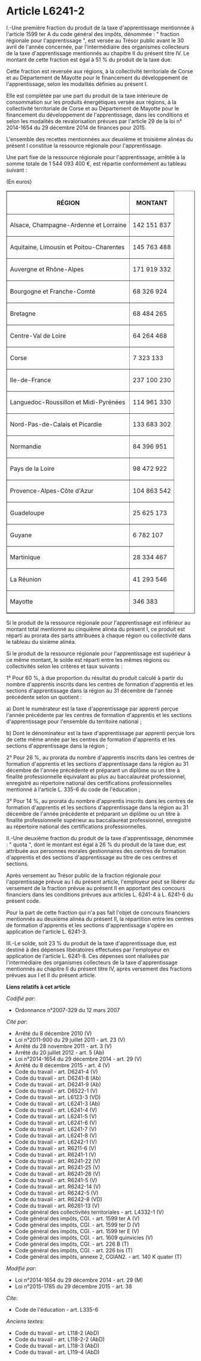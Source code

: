 # Article L6241-2

I.-Une première fraction du produit de la taxe d'apprentissage mentionnée à l'article 1599 ter A du code général des impôts,
dénommée : " fraction régionale pour l'apprentissage ", est versée au Trésor public avant le 30 avril de l'année concernée,
par l'intermédiaire des organismes collecteurs de la taxe d'apprentissage mentionnés au chapitre II du présent titre IV. Le
montant de cette fraction est égal à 51 % du produit de la taxe due. 

Cette fraction est reversée aux régions, à la collectivité territoriale de Corse et au Département de Mayotte pour le
financement du développement de l'apprentissage, selon les modalités définies au présent I. 

Elle est complétée par une part du produit de la taxe intérieure de consommation sur les produits énergétiques versée aux
régions, à la collectivité territoriale de Corse et au Département de Mayotte pour le financement du développement de
l'apprentissage, dans les conditions et selon les modalités de revalorisation prévues par l'article 29 de la loi n° 2014-1654
du 29 décembre 2014 de finances pour 2015. 

L'ensemble des recettes mentionnées aux deuxième et troisième alinéas du présent I constitue la ressource régionale pour
l'apprentissage. 

Une part fixe de la ressource régionale pour l'apprentissage, arrêtée à la somme totale de 1 544 093 400 €, est répartie
conformément au tableau suivant : 

(En euros) 

<table width="700" align="center" border="1">
  <tbody>
    <tr>
      <th>

RÉGION 

</th>
      <th>

MONTANT 

</th>
    </tr>
    <tr>
      <td>

Alsace, Champagne-Ardenne et Lorraine 

</td>
      <td align="left">

142 151 837 

</td>
    </tr>
    <tr>
      <td>

Aquitaine, Limousin et Poitou-Charentes 

</td>
      <td align="left">

145 763 488 

</td>
    </tr>
    <tr>
      <td>

Auvergne et Rhône-Alpes 

</td>
      <td align="left">

171 919 332 

</td>
    </tr>
    <tr>
      <td>

Bourgogne et Franche-Comté 

</td>
      <td align="left">

68 326 924 

</td>
    </tr>
    <tr>
      <td>

Bretagne 

</td>
      <td align="left">

68 484 265 

</td>
    </tr>
    <tr>
      <td>

Centre-Val de Loire 

</td>
      <td align="left">

64 264 468 

</td>
    </tr>
    <tr>
      <td>

Corse 

</td>
      <td align="left">

7 323 133 

</td>
    </tr>
    <tr>
      <td>

Ile-de-France 

</td>
      <td align="left">

237 100 230 

</td>
    </tr>
    <tr>
      <td>

Languedoc-Roussillon et Midi-Pyrénées 

</td>
      <td align="left">

114 961 330 

</td>
    </tr>
    <tr>
      <td>

Nord-Pas-de-Calais et Picardie 

</td>
      <td align="left">

133 683 302 

</td>
    </tr>
    <tr>
      <td>

Normandie 

</td>
      <td align="left">

84 396 951 

</td>
    </tr>
    <tr>
      <td>

Pays de la Loire 

</td>
      <td align="left">

98 472 922 

</td>
    </tr>
    <tr>
      <td>

Provence-Alpes-Côte d'Azur 

</td>
      <td align="left">

104 863 542 

</td>
    </tr>
    <tr>
      <td>

Guadeloupe 

</td>
      <td align="left">

25 625 173 

</td>
    </tr>
    <tr>
      <td>

Guyane 

</td>
      <td align="left">

6 782 107 

</td>
    </tr>
    <tr>
      <td>

Martinique 

</td>
      <td align="left">

28 334 467 

</td>
    </tr>
    <tr>
      <td>

La Réunion 

</td>
      <td align="left">

41 293 546 

</td>
    </tr>
    <tr>
      <td>

Mayotte 

</td>
      <td align="left">

346 383 

</td>
    </tr>
  </tbody>
</table>

Si le produit de la ressource régionale pour l'apprentissage est inférieur au montant total mentionné au cinquième alinéa du
présent I, ce produit est réparti au prorata des parts attribuées à chaque région ou collectivité dans le tableau du sixième
alinéa. 

Si le produit de la ressource régionale pour l'apprentissage est supérieur à ce même montant, le solde est réparti entre les
mêmes régions ou collectivités selon les critères et taux suivants : 

1° Pour 60 %, à due proportion du résultat du produit calculé à partir du nombre d'apprentis inscrits dans les centres de
formation d'apprentis et les sections d'apprentissage dans la région au 31 décembre de l'année précédente selon un
quotient : 

a) Dont le numérateur est la taxe d'apprentissage par apprenti perçue l'année précédente par les centres de formation
d'apprentis et les sections d'apprentissage pour l'ensemble du territoire national ; 

b) Dont le dénominateur est la taxe d'apprentissage par apprenti perçue lors de cette même année par les centres de formation
d'apprentis et les sections d'apprentissage dans la région ; 

2° Pour 26 %, au prorata du nombre d'apprentis inscrits dans les centres de formation d'apprentis et les sections
d'apprentissage dans la région au 31 décembre de l'année précédente et préparant un diplôme ou un titre à finalité
professionnelle équivalant au plus au baccalauréat professionnel, enregistré au répertoire national des certifications
professionnelles mentionné à l'article L. 335-6 du code de l'éducation ; 

3° Pour 14 %, au prorata du nombre d'apprentis inscrits dans les centres de formation d'apprentis et les sections
d'apprentissage dans la région au 31 décembre de l'année précédente et préparant un diplôme ou un titre à finalité
professionnelle supérieur au baccalauréat professionnel, enregistré au répertoire national des certifications
professionnelles. 

II.-Une deuxième fraction du produit de la taxe d'apprentissage, dénommée : " quota ", dont le montant est égal à 26 % du
produit de la taxe due, est attribuée aux personnes morales gestionnaires des centres de formation d'apprentis et des
sections d'apprentissage au titre de ces centres et sections. 

Après versement au Trésor public de la fraction régionale pour l'apprentissage prévue au I du présent article, l'employeur
peut se libérer du versement de la fraction prévue au présent II en apportant des concours financiers dans les conditions
prévues aux articles L. 6241-4 à L. 6241-6 du présent code. 

Pour la part de cette fraction qui n'a pas fait l'objet de concours financiers mentionnés au deuxième alinéa du présent II,
la répartition entre les centres de formation d'apprentis et les sections d'apprentissage s'opère en application de l'article
L. 6241-3. 

III.-Le solde, soit 23 % du produit de la taxe d'apprentissage due, est destiné à des dépenses libératoires effectuées par
l'employeur en application de l'article L. 6241-8. Ces dépenses sont réalisées par l'intermédiaire des organismes collecteurs
de la taxe d'apprentissage mentionnés au chapitre II du présent titre IV, après versement des fractions prévues aux I et II
du présent article.

**Liens relatifs à cet article**

_Codifié par_:

  - Ordonnance n°2007-329 du 12 mars 2007

_Cité par_:

  - Arrêté du 8 décembre 2010 (V)
  - Loi n°2011-900 du 29 juillet 2011 - art. 23 (V)
  - Arrêté du 28 novembre 2011 - art. 3 (V)
  - Arrêté du 20 juillet 2012 - art. 5 (Ab)
  - Loi n°2014-1654 du 29 décembre 2014 - art. 29 (V)
  - Arrêté du 8 décembre 2015 - art. 4 (V)
  - Code du travail - art. D6241-4 (V)
  - Code du travail - art. D6241-8 (Ab)
  - Code du travail - art. D6241-9 (Ab)
  - Code du travail - art. D6522-1 (V)
  - Code du travail - art. L6123-3 (VD)
  - Code du travail - art. L6241-3 (Ab)
  - Code du travail - art. L6241-4 (V)
  - Code du travail - art. L6241-5 (V)
  - Code du travail - art. L6241-6 (V)
  - Code du travail - art. L6241-7 (V)
  - Code du travail - art. L6241-8 (V)
  - Code du travail - art. L6242-1 (V)
  - Code du travail - art. R6211-6 (V)
  - Code du travail - art. R6241-1 (V)
  - Code du travail - art. R6241-22 (V)
  - Code du travail - art. R6241-25 (V)
  - Code du travail - art. R6241-26 (V)
  - Code du travail - art. R6241-5 (V)
  - Code du travail - art. R6242-14 (V)
  - Code du travail - art. R6242-5 (V)
  - Code du travail - art. R6242-8 (VD)
  - Code du travail - art. R6261-13 (V)
  - Code général des collectivités territoriales - art. L4332-1 (V)
  - Code général des impôts, CGI. - art. 1599 ter A (V)
  - Code général des impôts, CGI. - art. 1599 ter D (V)
  - Code général des impôts, CGI. - art. 1599 ter E (V)
  - Code général des impôts, CGI. - art. 1609 quinvicies (V)
  - Code général des impôts, CGI. - art. 226 B (T)
  - Code général des impôts, CGI. - art. 226 bis (T)
  - Code général des impôts, annexe 2, CGIAN2. - art. 140 K quater (T)

_Modifié par_:

  - Loi n°2014-1654 du 29 décembre 2014 - art. 29 (M)
  - Loi n°2015-1785 du 29 décembre 2015 - art. 38

_Cite_:

  - Code de l'éducation - art. L335-6

_Anciens textes_:

  - Code du travail - art. L118-2 (AbD)
  - Code du travail - art. L118-2-2 (AbD)
  - Code du travail - art. L118-3 (AbD)
  - Code du travail - art. L119-4 (AbD)
